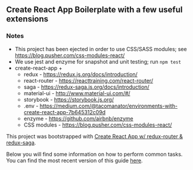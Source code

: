 ## Create React App Boilerplate with a few useful extensions

### Notes
- This project has been ejected in order to use CSS/SASS modules; see https://blog.pusher.com/css-modules-react/
- We use jest and enzyme for snapshot and unit testing; run `npm test`
- create-react-app +
  + redux - https://redux.js.org/docs/introduction/
  + react-router - https://reacttraining.com/react-router/
  + saga - https://redux-saga.js.org/docs/introduction/
  + material-ui - http://www.material-ui.com/#/
  + storybook - https://storybook.js.org/
  + .env - https://medium.com/@tacomanator/environments-with-create-react-app-7b645312c09d
  + enzyme - https://github.com/airbnb/enzyme
  + CSS modules - https://blog.pusher.com/css-modules-react/

This project was bootstrapped with [Create React App w/ redux-router & redux-saga](https://github.com/dbroadhurst/create-react-app-redux-saga-boilerplate).

Below you will find some information on how to perform common tasks.<br>
You can find the most recent version of this guide [here](https://github.com/facebookincubator/create-react-app/blob/master/packages/react-scripts/template/README.md).
